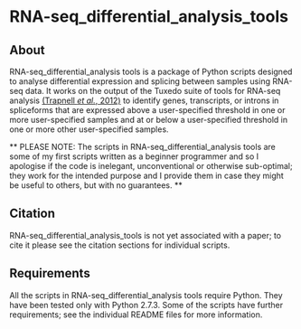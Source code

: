 # RNA-seq_differential_analysis_tools
## About
RNA-seq_differential_analysis tools is a package of Python scripts designed to analyse differential expression and splicing between samples using RNA-seq data. It works on the output of the Tuxedo suite of tools for RNA-seq analysis [(Trapnell *et al.*, 2012)](http://www.nature.com/nprot/journal/v7/n3/full/nprot.2012.016.html) to identify genes, transcripts, or introns in spliceforms that are expressed above a user-specified threshold in one or more user-specified samples and at or below a user-specified threshold in one or more other user-specified samples.

** PLEASE NOTE: The scripts in RNA-seq_differential_analysis tools are some of my first scripts written as a beginner programmer and so I apologise if the code is inelegant, unconventional or otherwise sub-optimal; they work for the intended purpose and I provide them in case they might be useful to others, but with no guarantees. ** 

## Citation
RNA-seq_differential_analysis_tools is not yet associated with a paper; to cite it please see the citation sections for individual scripts.

## Requirements
All the scripts in RNA-seq_differential_analysis tools require Python. They have been tested only with Python 2.7.3. Some of the scripts have further requirements; see the individual README files for more information.
